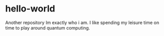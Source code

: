 # hello-world
Another repository
Im exactly who i am. I like spending my leisure time on time to play around quantum computing.
